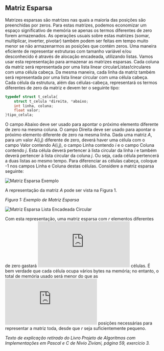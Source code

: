 ## Matriz Esparsa
Matrizes esparsas são matrizes nas quais a maioria das posições são preenchidas por zeros. Para estas matrizes, podemos economizar um espaço significativo de memória se apenas os termos diferentes de zero forem armazenados. As operações usuais sobre estas matrizes (somar, multiplicar, inverter, pivotar) também podem ser feitas em tempo muito menor se não armazenarmos as posições que contém zeros. Uma maneira eficiente de representar estruturas com tamanho variável e/ou desconhecido é através de alocação encadeada, utilizando listas. Vamos usar esta representação para armazenar as matrizes esparsas. Cada coluna da matriz será representada por uma lista linear circularListas!circulares com uma célula cabeça. Da mesma maneira, cada linha da matriz também será representada por uma lista linear circular com uma célula cabeça. Cada célula da estrutura, além das células-cabeça, representará os termos diferentes de zero da matriz e devem ter o seguinte tipo:

```c
typedef struct t_celula{
    struct t_celula *direita, *abaixo;
    int linha, coluna;
    float valor;
}tipo_celula;
```

O campo Abaixo deve ser usado para apontar o próximo elemento diferente de zero na mesma coluna. O campo Direita deve ser usado para apontar o próximo elemento diferente de zero na mesma linha. Dada uma matriz *A*, para um valor A(i,j) diferente de zero, deverá haver uma célula com o campo Valor contendo A(i,j), o campo Linha contendo *i* e o campo Coluna contendo *j*. Esta célula deverá pertencer à lista circular da linha *i* e também deverá pertencer à lista circular da coluna *j*. Ou seja, cada célula pertencerá a duas listas ao mesmo tempo. Para diferenciar as células cabeça, coloque -1 nos campos Linha e Coluna destas células. Considere a matriz esparsa seguinte:

![Matriz Esparsa Exemplo](https://raw.github.com/ArthurAssuncao/Matriz_Esparsa/master/img/matriz_esparsa_exemplo.gif)

A representação da matriz *A* pode ser vista na Figura 1.

*Figura 1: Exemplo de Matriz Esparsa*

![Matriz Esparsa Lista Encadeada Circular](https://raw.github.com/ArthurAssuncao/Matriz_Esparsa/master/img/matriz_esparsa_lista_encadeada_circular.gif)

Com esta representação, uma matriz esparsa com *r* elementos diferentes de zero gastará ![equacao](http://latex.codecogs.com/svg.latex?%28m%2Bn%2Br%29) células. É bem verdade que cada célula ocupa vários bytes na memória; no entanto, o total de memória usado será menor do que as ![equacao](http://latex.codecogs.com/svg.latex?m%20%5Ctimes%20n) posições necessárias para representar a matriz toda, desde que *r* seja suficientemente pequeno.

*Texto de explicação retirado do Livro Projeto de Algoritmos com Implementações em Pascal e C de Nivio Ziviani, página 59, exercício 3.*
